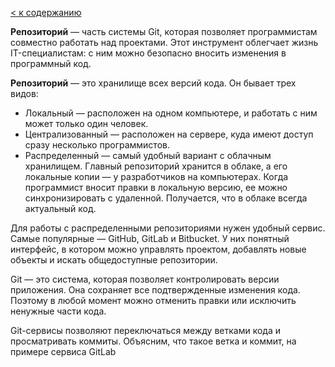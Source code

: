 [< к содержанию](./readme.md)


 <b>Репозиторий</b> — часть системы Git, которая позволяет программистам совместно работать над проектами. Этот инструмент облегчает жизнь IT-специалистам: с ним можно безопасно вносить изменения в программный код.

<b>Репозиторий</b> — это хранилище всех версий кода. Он бывает трех видов:

* Локальный — расположен на одном компьютере, и работать с ним может только один человек.
* Централизованный — расположен на сервере, куда имеют доступ сразу несколько программистов.
* Распределенный — самый удобный вариант с облачным хранилищем. Главный репозиторий хранится в облаке, а его локальные копии — у разработчиков на компьютерах. Когда программист вносит правки в локальную версию, ее можно синхронизировать с удаленной. Получается, что в облаке всегда актуальный код.

Для работы с распределенными репозиториями нужен удобный сервис. Самые популярные — GitHub, GitLab и Bitbucket. У них понятный интерфейс, в котором можно управлять проектом, добавлять новые объекты и искать общедоступные репозитории.

Git — это система, которая позволяет контролировать версии приложения. Она сохраняет все подтвержденные изменения кода. Поэтому в любой момент можно отменить правки или исключить ненужные части кода.

Git-сервисы позволяют переключаться между ветками кода и просматривать коммиты. Объясним, что такое ветка и коммит, на примере сервиса GitLab